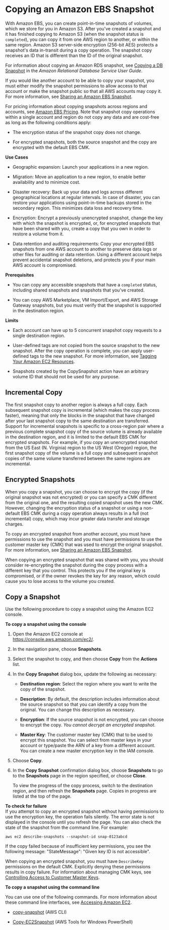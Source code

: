 # Copying an Amazon EBS Snapshot<a name="ebs-copy-snapshot"></a>

With Amazon EBS, you can create point\-in\-time snapshots of volumes, which we store for you in Amazon S3\. After you've created a snapshot and it has finished copying to Amazon S3 \(when the snapshot status is `completed`\), you can copy it from one AWS region to another, or within the same region\. Amazon S3 server\-side encryption \(256\-bit AES\) protects a snapshot's data in\-transit during a copy operation\. The snapshot copy receives an ID that is different than the ID of the original snapshot\.

For information about copying an Amazon RDS snapshot, see [Copying a DB Snapshot](http://docs.aws.amazon.com/AmazonRDS/latest/UserGuide/USER_CopySnapshot.html) in the *Amazon Relational Database Service User Guide*\.

If you would like another account to be able to copy your snapshot, you must either modify the snapshot permissions to allow access to that account or make the snapshot public so that all AWS accounts may copy it\. For more information, see [Sharing an Amazon EBS Snapshot](ebs-modifying-snapshot-permissions.md)\.

For pricing information about copying snapshots across regions and accounts, see [Amazon EBS Pricing](https://aws.amazon.com/ebs/pricing/)\. Note that snapshot copy operations within a single account and region do not copy any data and are cost\-free as long as the following conditions apply:

+ The encryption status of the snapshot copy does not change\.

+ For encrypted snapshots, both the source snapshot and the copy are encrypted with the default EBS CMK\.

**Use Cases**

+ Geographic expansion: Launch your applications in a new region\.

+ Migration: Move an application to a new region, to enable better availability and to minimize cost\.

+ Disaster recovery: Back up your data and logs across different geographical locations at regular intervals\. In case of disaster, you can restore your applications using point\-in\-time backups stored in the secondary region\. This minimizes data loss and recovery time\.

+ Encryption: Encrypt a previously unencrypted snapshot, change the key with which the snapshot is encrypted, or, for encrypted snapshots that have been shared with you, create a copy that you own in order to restore a volume from it\.

+ Data retention and auditing requirements: Copy your encrypted EBS snapshots from one AWS account to another to preserve data logs or other files for auditing or data retention\. Using a different account helps prevent accidental snapshot deletions, and protects you if your main AWS account is compromised\.

**Prerequisites**

+ You can copy any accessible snapshots that have a `completed` status, including shared snapshots and snapshots that you've created\.

+ You can copy AWS Marketplace, VM Import/Export, and AWS Storage Gateway snapshots, but you must verify that the snapshot is supported in the destination region\.

**Limits**

+ Each account can have up to 5 concurrent snapshot copy requests to a single destination region\.

+ User\-defined tags are not copied from the source snapshot to the new snapshot\. After the copy operation is complete, you can apply user\-defined tags to the new snapshot\. For more information, see [Tagging Your Amazon EC2 Resources](Using_Tags.md)\.

+ Snapshots created by the CopySnapshot action have an arbitrary volume ID that should not be used for any purpose\.

## Incremental Copy<a name="ebs-incremental-copy"></a>

The first snapshot copy to another region is always a full copy\. Each subsequent snapshot copy is incremental \(which makes the copy process faster\), meaning that only the blocks in the snapshot that have changed after your last snapshot copy to the same destination are transferred\. Support for incremental snapshots is specific to a cross\-region pair where a previous complete snapshot copy of the source volume is already available in the destination region, and it is limited to the default EBS CMK for encrypted snapshots\. For example, if you copy an unencrypted snapshot from the US East \(N\. Virginia\) region to the US West \(Oregon\) region, the first snapshot copy of the volume is a full copy and subsequent snapshot copies of the same volume transferred between the same regions are incremental\.

## Encrypted Snapshots<a name="ebs-encrypt-snapshot-copy"></a>

When you copy a snapshot, you can choose to encrypt the copy \(if the original snapshot was not encrypted\) or you can specify a CMK different from the original one, and the resulting copied snapshot uses the new CMK\. However, changing the encryption status of a snapshot or using a non\-default EBS CMK during a copy operation always results in a full \(not incremental\) copy, which may incur greater data transfer and storage charges\. 

To copy an encrypted snapshot from another account, you must have permissions to use the snapshot and you must have permissions to use the customer master key \(CMK\) that was used to encrypt the original snapshot\. For more information, see [Sharing an Amazon EBS Snapshot](ebs-modifying-snapshot-permissions.md)\.

When copying an encrypted snapshot that was shared with you, you should consider re\-encrypting the snapshot during the copy process with a different key that you control\. This protects you if the original key is compromised, or if the owner revokes the key for any reason, which could cause you to lose access to the volume you created\.

## Copy a Snapshot<a name="ebs-snapshot-copy"></a>

Use the following procedure to copy a snapshot using the Amazon EC2 console\.

**To copy a snapshot using the console**

1. Open the Amazon EC2 console at [https://console\.aws\.amazon\.com/ec2/](https://console.aws.amazon.com/ec2/)\.

1. In the navigation pane, choose **Snapshots**\.

1. Select the snapshot to copy, and then choose **Copy** from the **Actions** list\.

1. In the **Copy Snapshot** dialog box, update the following as necessary:

   + **Destination region**: Select the region where you want to write the copy of the snapshot\.

   + **Description**: By default, the description includes information about the source snapshot so that you can identify a copy from the original\. You can change this description as necessary\.

   + **Encryption**: If the source snapshot is not encrypted, you can choose to encrypt the copy\. *You cannot decrypt an encrypted snapshot*\.

   + **Master Key**: The customer master key \(CMK\) that to be used to encrypt this snapshot\. You can select from master keys in your account or type/paste the ARN of a key from a different account\. You can create a new master encryption key in the IAM console\. 

1. Choose **Copy**\.

1. In the **Copy Snapshot** confirmation dialog box, choose **Snapshots** to go to the **Snapshots** page in the region specified, or choose **Close**\.

   To view the progress of the copy process, switch to the destination region, and then refresh the **Snapshots** page\. Copies in progress are listed at the top of the page\.

**To check for failure**  
If you attempt to copy an encrypted snapshot without having permissions to use the encryption key, the operation fails silently\. The error state is not displayed in the console until you refresh the page\. You can also check the state of the snapshot from the command line\. For example:

```
aws ec2 describe-snapshots --snapshot-id snap-0123abcd
```

If the copy failed because of insufficient key permissions, you see the following message: "StateMessage": "Given key ID is not accessible"\.

When copying an encrypted snapshot, you must have `DescribeKey` permissions on the default CMK\. Explicitly denying these permissions results in copy failure\. For information about managing CMK keys, see [Controlling Access to Customer Master Keys](http://docs.aws.amazon.com/kms/latest/developerguide/control-access.html)\.

**To copy a snapshot using the command line**

You can use one of the following commands\. For more information about these command line interfaces, see [Accessing Amazon EC2](concepts.md#access-ec2)\.

+ [copy\-snapshot](http://docs.aws.amazon.com/cli/latest/reference/ec2/copy-snapshot.html) \(AWS CLI\)

+ [Copy\-EC2Snapshot](http://docs.aws.amazon.com/powershell/latest/reference/items/Copy-EC2Snapshot.html) \(AWS Tools for Windows PowerShell\)